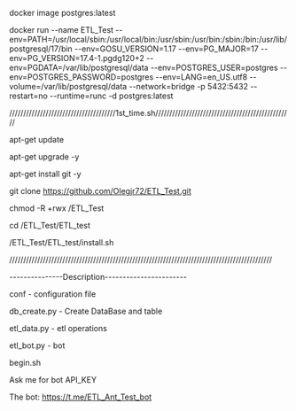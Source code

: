 docker image postgres:latest

docker run --name ETL_Test --env=PATH=/usr/local/sbin:/usr/local/bin:/usr/sbin:/usr/bin:/sbin:/bin:/usr/lib/postgresql/17/bin --env=GOSU_VERSION=1.17 --env=PG_MAJOR=17 --env=PG_VERSION=17.4-1.pgdg120+2 --env=PGDATA=/var/lib/postgresql/data --env=POSTGRES_USER=postgres --env=POSTGRES_PASSWORD=postgres --env=LANG=en_US.utf8 --volume=/var/lib/postgresql/data --network=bridge -p 5432:5432 --restart=no --runtime=runc -d postgres:latest

//////////////////////////////////////1st_time.sh/////////////////////////////////////////////////

apt-get update


apt-get upgrade -y


apt-get install git -y


git clone https://github.com/Olegjr72/ETL_Test.git


chmod -R +rwx /ETL_Test


cd /ETL_Test/ETL_test


/ETL_Test/ETL_test/install.sh


//////////////////////////////////////////////////////////////////////////////////////////////

---------------Description-----------------------

conf - configuration file

db_create.py - Create DataBase and table

etl_data.py - etl operations 

etl_bot.py - bot

begin.sh 

Ask me for bot API_KEY 

The bot: https://t.me/ETL_Ant_Test_bot

